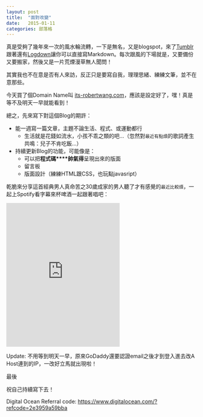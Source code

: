 ```yaml
---
layout: post
title:  "面對改變"
date:   2015-01-11
categories: 部落格
---
```


真是受夠了幾年來一次的風水輪流轉，一下是無名，又是blogspot，來了[Tumblr](tumblr.com)跟著還有[Logdown](logdown.com)讓你可以直接寫Markdown。每次跟風的下場就是，又要備份又要搬家，然後又是一片荒煙漫草無人聞問！

其實我也不在意是否有人來訪，反正只是要寫自我，理理思緒、練練文筆，並不在意那些。

今天買了個Domain Name叫 [its-robertwang.com](its-robertwang.com)，應該是設定好了，嘿！真是等不及明天一早就能看到！

總之，先來寫下對這個Blog的期許：

  - 能一週寫一篇文章，主題不論生活、程式、或運動都行
  	- 生活就是花錢如流水，小孩不乖之類的吧...（忽然對`最近有點煩`的歌詞產生共鳴：兒子不肯吃飯...）
  - 持續更新Blog的功能，可能像是：
  	- 可以把**程式碼****帥氣得**呈現出來的版面
  	- 留言板
  	- 版面設計（練練HTML跟CSS，也玩點javasript）

乾脆來分享這首經典男人真命苦之30歲成家的男人聽了才有感覺的`最近比較煩`，一起上Spotify看字幕來杯啤酒一起跟著唱吧：

<iframe src="https://embed.spotify.com/?uri=spotify:track:0cdD41ei03AR3cAynWDIoV" width="300" height="380" frameborder="0" allowtransparency="true"></iframe>

Update: 不用等到明天一早，原來GoDaddy還要認證email之後才到登入進去改A Host連到的IP，一改好立馬就出現啦！

最後

祝自己持續寫下去！

Digital Ocean Referral code: https://www.digitalocean.com/?refcode=2e3959a59bba
